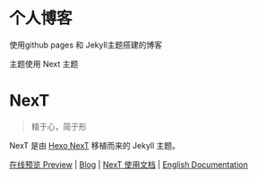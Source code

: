 # 个人博客

使用github pages 和 Jekyll主题搭建的博客

主题使用 Next 主题


# NexT

> 精于心，简于形

NexT 是由 [Hexo NexT](https://github.com/iissnan/hexo-theme-next) 移植而来的 Jekyll 主题。<!--commit: f951075d9b739d26b42472431995fa68d08796aa-->

<a href="http://simpleyyt.github.io/jekyll-theme-next/" target="_blank">在线预览 Preview</a> | <a href="https://zxang.github.io/blog/" target="_blank">Blog</a> | <a href="http://theme-next.simpleyyt.com" target="_blank">NexT 使用文档</a> |  [English Documentation](README.en.md)


